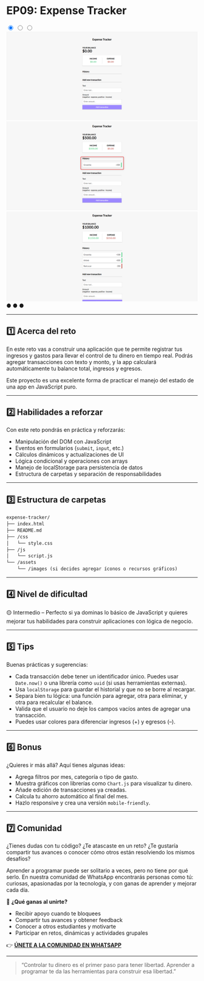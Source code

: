# EP09: Expense Tracker

<link rel="stylesheet" href="/css/style.css">

<div class="carousel-container">

  <input type="radio" name="carousel" id="slide1" checked>
  <input type="radio" name="carousel" id="slide2">
  <input type="radio" name="carousel" id="slide3">

  <div class="carousel-slide">
    <img src="/images/project09/01.png" alt="Imagen 1">
    <img src="/images/project09/02.png" alt="Imagen 2">
    <img src="/images/project09/03.png" alt="Imagen 3">
  </div>

  <div class="carousel-nav">
    <label for="slide1">●</label>
    <label for="slide2">●</label>
    <label for="slide3">●</label>
  </div>
</div>

--- 

## 1️⃣ Acerca del reto

En este reto vas a construir una aplicación que te permite registrar tus ingresos y gastos para llevar el control de tu dinero en tiempo real. Podrás agregar transacciones con texto y monto, y la app calculará automáticamente tu balance total, ingresos y egresos.

Este proyecto es una excelente forma de practicar el manejo del estado de una app en JavaScript puro.

---

## 2️⃣ Habilidades a reforzar

Con este reto pondrás en práctica y reforzarás:

- Manipulación del DOM con JavaScript
- Eventos en formularios (`submit`, `input`, etc.)
- Cálculos dinámicos y actualizaciones de UI
- Lógica condicional y operaciones con arrays
- Manejo de localStorage para persistencia de datos
- Estructura de carpetas y separación de responsabilidades

---

## 3️⃣ Estructura de carpetas

```md
expense-tracker/
├── index.html
├── README.md
├── /css
│   └── style.css
├── /js
│   └── script.js
└── /assets
    └── /images (si decides agregar íconos o recursos gráficos)
```

---

## 4️⃣ Nivel de dificultad

🟡 Intermedio – Perfecto si ya dominas lo básico de JavaScript y quieres mejorar tus habilidades para construir aplicaciones con lógica de negocio.

---

## 5️⃣ Tips

Buenas prácticas y sugerencias:

- Cada transacción debe tener un identificador único. Puedes usar `Date.now()` o una librería como `uuid` (si usas herramientas externas).
- Usa `localStorage` para guardar el historial y que no se borre al recargar.
- Separa bien tu lógica: una función para agregar, otra para eliminar, y otra para recalcular el balance.
- Valida que el usuario no deje los campos vacíos antes de agregar una transacción.
- Puedes usar colores para diferenciar ingresos (+) y egresos (–).

---

## 6️⃣ Bonus

¿Quieres ir más allá? Aquí tienes algunas ideas:

- Agrega filtros por mes, categoría o tipo de gasto.
- Muestra gráficos con librerías como `Chart.js` para visualizar tu dinero.
- Añade edición de transacciones ya creadas.
- Calcula tu ahorro automático al final del mes.
- Hazlo responsive y crea una versión `mobile-friendly`.

---

## 7️⃣ Comunidad

¿Tienes dudas con tu código? ¿Te atascaste en un reto? ¿Te gustaría compartir tus avances o conocer cómo otros están resolviendo los mismos desafíos?

Aprender a programar puede ser solitario a veces, pero no tiene por qué serlo. En nuestra comunidad de WhatsApp encontrarás personas como tú: curiosas, apasionadas por la tecnología, y con ganas de aprender y mejorar cada día.

🚀 **¿Qué ganas al unirte?**

- Recibir apoyo cuando te bloquees
- Compartir tus avances y obtener feedback
- Conocer a otros estudiantes y motivarte
- Participar en retos, dinámicas y actividades grupales

👉 **[ÚNETE A LA COMUNIDAD EN WHATSAPP](https://chat.whatsapp.com/CldsuiaJ52t3NvDg47zaWP)**

---

> “Controlar tu dinero es el primer paso para tener libertad. Aprender a programar te da las herramientas para construir esa libertad.”